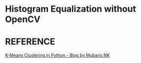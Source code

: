 # Histogram Equalization without OpenCV


# REFERENCE

[K-Means Clustering in Python - Blog by Mubaris NK](https://mubaris.com/posts/kmeans-clustering/)